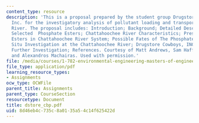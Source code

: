 ```yaml
---
content_type: resource
description: 'This is a proposal prepared by the student group Drugstore Cowboys,
  Inc. for the investigatory analysis of pollutant loading and transport in the Chattahoochee
  River. The proposal includes: Introduction; Background; Detailed Descripytion of
  Selected  Phosphate Esters; Chattahoochee River Characteristics; Presence of Phosphate
  Esters in Chattahoochee River System; Possible Fates of The Phosphate Esters; In
  Situ Investigation at the Chattahoochee River; Drugstore Cowboys, INC. Proposed
  Further Investigation; References. Courtesy of Matt Andrews, Sam Haffey, Joe Lin,
  and Alexandros Machairas. Used with permission.'
file: /media/courses/1-782-environmental-engineering-masters-of-engineering-project-fall-2003-spring-2004/8d46eb4c735c8a0135a54c14f625422d_dstore_cbp.pdf
file_type: application/pdf
learning_resource_types:
- Assignments
ocw_type: OCWFile
parent_title: Assignments
parent_type: CourseSection
resourcetype: Document
title: dstore_cbp.pdf
uid: 8d46eb4c-735c-8a01-35a5-4c14f625422d
---
```

